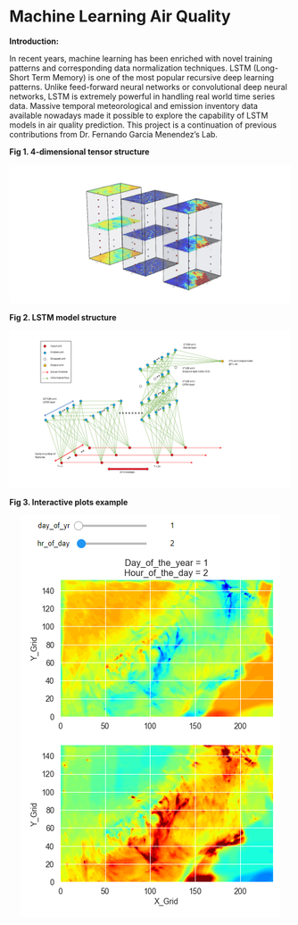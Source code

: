 # Machine Learning Air Quality

**Introduction:**

In recent years, machine learning has been enriched with novel training patterns and corresponding data normalization techniques. LSTM (Long-Short Term Memory) is one of the most popular recursive deep learning patterns. Unlike feed-forward neural networks or convolutional deep neural networks, LSTM is extremely powerful in handling real world time series data. Massive temporal meteorological and emission inventory data available nowadays made it possible to explore the capability of LSTM models in air quality prediction. This project is a continuation of previous contributions from Dr. Fernando Garcia Menendez’s Lab.

**Fig 1. 4-dimensional tensor structure**
<p align="center">
  <img src="Images/Model_Structure_1.PNG">
</p>

**Fig 2. LSTM model structure**
<p align="center">
  <img src="Images/Model_Structure_2.png">
</p>

**Fig 3. Interactive plots example**
<p align="center">
  <img src="Images/Widget.png">
</p>
